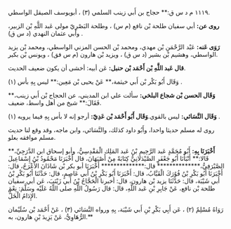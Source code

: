 ١١١٩ م د س ق:** حجاج بن أَبي زينب السلمي (٣) ، أبويوسف الصيقل الواسطي.

**روى عن:** أبي سفيان طلحة بْن نافع (م س) ، وطلحة البَصْرِيّ مولى عَبد اللَّهِ بْن الزبير، وأبي عثمان النهدي (د س ق) .

**رَوَى عَنه:** عَبْد الرَّحْمَنِ بْن مهدي، ومحمد بْن الحسن المزني الواسطي، ومحمد بْن يزيد الواسطي، وهشيم بْن بشير (د س ق) ، ويزيد بْن هارون (م س فق) ، ويونس بْن بكير.

**قال عَبد اللَّهِ بْن أَحْمَد بْن حنبل:** عَن أبيه: أخشى أن يكون ضعيف الحديث.

وَقَال أَبُو بَكْر بْن أَبي خيثمة،** عَنْ يحيى بْن مَعِين:** ليس بِهِ بأس (١) .

**وَقَال الحسن بْن شجاع البلخي:** سألت علي ابن المديني، عن الحجاج بْن أَبي زينب،** فَقَالَ:** شيخ من أهل واسط، ضعيف.

**وَقَال النَّسَائي:** ليس بالقوي.**وَقَال أَبُو أَحْمَد بْن عَدِيّ:** أرجو إنه لا بأس بِهِ فيما يرويه (١) .

روى له مسلم حديثا واحدا، وأَبُو داود كذلك، والنَّسَائي، وابن ماجه، وقد وقع لنا حديث مسلم موافقه بعلو.

**أَخْبَرَنَا بِهِ:** أَبُو مُحَمَّدٍ عَبد الرَّحِيمِ بْنُ عَبد المَلِك الْمَقْدِسِيُّ، وأبو إسحاق ابن الدَّرَجِيِّ،** قَالا:** أَنْبَأَنَا أَبُو جَعْفَرٍ الصَّيْدَلانِيُّ كِتَابَةً مِنْ أَصْبَهَانَ، قال أَخْبَرَنَا مَحْمُودُ بْنُ إِسْمَاعِيلَ الصَّيْرَفِيُّ،************** قال:************** أَخْبَرَنَا أبو بكر بْن شَاذَانَ الأَعْرَجُ، قال: أَخْبَرَنَا أَبُو بَكْرِ بْنُ فُوُرَكَ الْقَبَّابُ، قال: أَخْبَرَنَا أَبُو بَكْرِ بْنُ أَبي عَاصِمٍ، قال: حَدَّثَنَا أَبُو بَكْرِ بْنُ أَبي شَيْبَة، قال: حَدَّثَنَا يزيد بْن هارون، قال: أخبرنا الْحَجَّاجُ بْنُ أَبي زَيْنَبَ، عَن أبي سفيان طلحة بْن نافع، عَنْ جَابِرِ بْنِ عَبد اللَّهِ، قال: قال رَسُولُ اللَّهِ صلى اللَّهُ عَلَيْه وسَلَّمَ: نِعْمَ الإِدَامُ الْخَلُّ.

رَوَاهُ مُسْلِمٌ (٢) ، عَن أَبِي بَكْرِ بْنِ أَبي شَيْبَة، بِهِ ورواه النَّسَائي (٣) ، عَنْ أَحْمَد بْن سُلَيْمان الرُّهَاوِيُّ، عَنْ يَزِيدَ بْنِ هارون، به.**